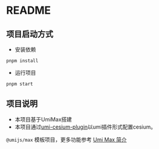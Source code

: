 # README

## 项目启动方式

- 安装依赖

```
pnpm install
```

- 运行项目

```
pnpm start
```

## 项目说明

- 本项目基于UmiMax搭建
- 本项目通过[umi-cesium-plugin](https://github.com/cnyballk/umi-cesium-plugin)以umi插件形式配置cesium。

`@umijs/max` 模板项目，更多功能参考 [Umi Max 简介](https://umijs.org/docs/max/introduce)
